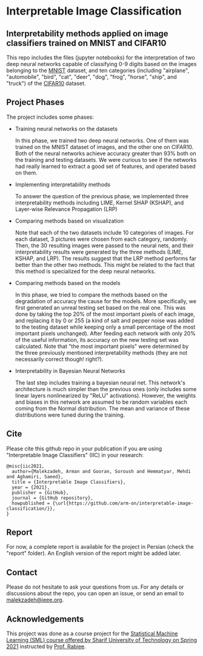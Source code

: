 # Interpretable Image Classification

Interpretability methods applied on image classifiers trained on MNIST and CIFAR10
---
This repo includes the files (jupyter notebooks) for the interpretation of two deep neural networks capable of classifying 0-9 digits based on the images belonging to the <a href="http://yann.lecun.com/exdb/mnist/">MNIST</a> dataset, and ten categories (including "airplane", "automobile", "bird", "cat", "deer", "dog", "frog", "horse", "ship", and "truck") of the <a href="https://www.cs.toronto.edu/~kriz/cifar.html">CIFAR10</a> dataset. 

Project Phases
---
The project includes some phases:
- Training neural networks on the datasets
  
  In this phase, we trained two deep neural networks. One of them was trained on the MNIST dataset of images, and the other one on CIFAR10. Both of the neural networks achieve accuracy greater than 93% both on the training and testing datasets. We were curious to see if the networks had really learned to extract a good set of features, and operated based on them.
- Implementing interpretability methods
  
  To answer the question of the previous phase, we implemented three interpretability methods including LIME, Kernel SHAP (KSHAP), and Layer-wise Relevance Propagation (LRP)
- Comparing methods based on visualization

  Note that each of the two datasets include 10 categories of images. For each dataset, 3 pictures were chosen from each category, randomly. Then, the 30 resulting images were passed to the neural nets, and their interpretability results were generated by the three methods (LIME, KSHAP, and LRP). The results suggest that the LRP method performs far better than the other two methods. This might be related to the fact that this method is specialized for the deep neural networks.
  
  
- Comparing methods based on the models

  In this phase, we tried to compare the methods based on the degradation of accuracy the cause for the models. More specifically, we first generated an unreal testing set based on the real one. This was done by taking the top 20% of the most important pixels of each image, and replacing it by 0 or 255 (a kind of salt and pepper noise was added to the testing dataset while keeping only a small percentage of the most important pixels unchanged). After feeding each network with only 20% of the useful information, its accuracy on the new testing set was calculated. Note that "the most important pixels" were determined by the three previously mentioned interpretability methods (they are not necessarily correct though! right?). 
  
- Interpretability in Bayesian Neural Networks

  The last step includes training a bayesian neural net. This network's architecture is much simpler than the previous ones (only includes some linear layers nonlinearized by "ReLU" activations). However, the weights and biases in this network are assumed to be random variables each coming from the Normal distribution. The mean and variance of these distributions were tuned during the training.
  
Cite
---
Please cite this github repo in your publication if you are using "Interpretable Image Classifiers" (IIC) in your research:
```
@misc{iic2021,
  author={Malekzadeh, Arman and Gooran, Soroush and Hemmatyar, Mehdi and Aghamiri, Saeed},
  title = {Interpretable Image Classifiers},
  year = {2021},
  publisher = {GitHub},
  journal = {GitHub repository},
  howpublished = {\url{https://github.com/arm-on/interpretable-image-classification/}},
}
```

Report
---
For now, a complete report is available for the project in Persian (check the "report" folder). An English version of the report might be added later.

Contact
---
Please do not hesitate to ask your questions from us. For any details or discussions about the repo, you can open an issue, or send an email to <a href="mailto:malekzadeh@ieee.org">malekzadeh@ieee.org</a>.

Acknowledgements
---
This project was done as a course project for the <a href="http://ce.sharif.edu/courses/99-00/2/ce729-1/">Statistical Machine Learning (SML) course offered by Sharif University of Technology on Spring 2021</a> instructed by <a href="http://sharif.edu/~rabiee/">Prof. Rabiee</a>.
